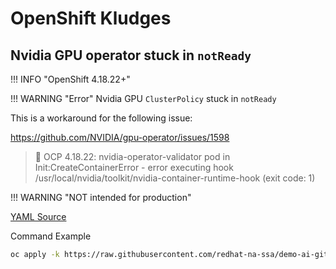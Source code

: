 # OpenShift Kludges

## Nvidia GPU operator stuck in `notReady`

!!! INFO "OpenShift 4.18.22+"

!!! WARNING "Error"
    Nvidia GPU `ClusterPolicy` stuck in `notReady`

This is a workaround for the following issue:

<https://github.com/NVIDIA/gpu-operator/issues/1598>

> :bug:
OCP 4.18.22: nvidia-operator-validator pod in Init:CreateContainerError - error executing hook /usr/local/nvidia/toolkit/nvidia-container-runtime-hook (exit code: 1)

!!! WARNING "NOT intended for production"

[YAML Source](https://raw.githubusercontent.com/redhat-na-ssa/demo-ai-gitops-catalog/b042ba4c827a90b638625a4d017fe067745f64d2/dump/gpu-kludge-mcfg.yaml)

Command Example

```sh
oc apply -k https://raw.githubusercontent.com/redhat-na-ssa/demo-ai-gitops-catalog/b042ba4c827a90b638625a4d017fe067745f64d2/dump/gpu-kludge-mcfg.yaml
```

